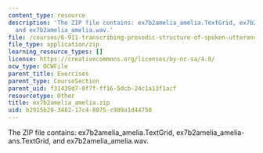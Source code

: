 ```yaml
---
content_type: resource
description: 'The ZIP file contains: ex7b2amelia_amelia.TextGrid, ex7b2amelia_amelia-ans.TextGrid,
  and ex7b2amelia_amelia.wav.'
file: /courses/6-911-transcribing-prosodic-structure-of-spoken-utterances-with-tobi-january-iap-2006/b2915b29348217c48075c909a1d44750_ex7b2amelia_amelia.zip
file_type: application/zip
learning_resource_types: []
license: https://creativecommons.org/licenses/by-nc-sa/4.0/
ocw_type: OCWFile
parent_title: Exercises
parent_type: CourseSection
parent_uid: f31439d7-0f7f-ff16-5dcb-24c1a13f1acf
resourcetype: Other
title: ex7b2amelia_amelia.zip
uid: b2915b29-3482-17c4-8075-c909a1d44750
---
```

The ZIP file contains: ex7b2amelia_amelia.TextGrid, ex7b2amelia_amelia-ans.TextGrid, and ex7b2amelia_amelia.wav.